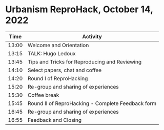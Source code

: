 # Urbanism ReproHack, October 14, 2022

|   Time    |   Activity   |
|---    |---    |
|   13:00   |    Welcome and Orientation    |
|   13:15   |    TALK: Hugo Ledoux    |
|   13:45   |    Tips and Tricks for Reproducing and Reviewing     
|   14:10   |    Select papers, chat and coffee     |
|   14:20   |    Round I of ReproHacking      |
|   15:20   |    Re-group and sharing of experiences    |
|   15:30   |    Coffee break      |
|   15:45   |    Round II of ReproHacking - Complete Feedback form   |
|   16:45   |    Re-group and sharing of experiences    |
|   16:55   |    Feedback and Closing   |
